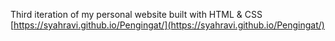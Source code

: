 Third iteration of my personal website built with HTML & CSS
[https://syahravi.github.io/Pengingat/](https://syahravi.github.io/Pengingat/)
